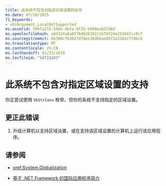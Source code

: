 ```yaml
---
title: 此系统不包含对指定区域设置的支持
ms.date: 07/20/2015
f1_keywords:
- vbrArgument_LocalNotSupported
ms.assetid: 59bfa215-556b-4bfa-8f25-b090ea83298d
ms.openlocfilehash: a8d324a8a0578d62610211b76f24e253647cc9cf
ms.sourcegitcommit: 6b308cf6d627d78ee36dbbae8972a310ac7fd6c8
ms.translationtype: MT
ms.contentlocale: zh-CN
ms.lasthandoff: 01/23/2019
ms.locfileid: "54723243"
---
```

# <a name="this-system-does-not-contain-support-for-the-locale-specified"></a>此系统不包含对指定区域设置的支持
你正尝试使用 `VbStrConv` 枚举，但你的系统不支持指定的区域设置。  
  
## <a name="to-correct-this-error"></a>更正此错误  
  
1.  升级计算机以支持区域设置，或在支持该区域设置的计算机上运行该应用程序。  
  
## <a name="see-also"></a>请参阅
- <xref:System.Globalization>

- [基于 .NET Framework 的国际应用程序简介](/visualstudio/ide/introduction-to-international-applications-based-on-the-dotnet-framework)
